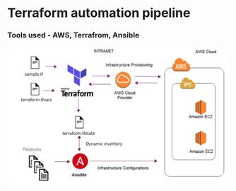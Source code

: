 # Terraform automation pipeline
### Tools used - AWS, Terrafrom, Ansible
![Terraform](https://github.com/yadavsubhash0001/terraform_automation_pipeline/blob/main/terraform.png)
